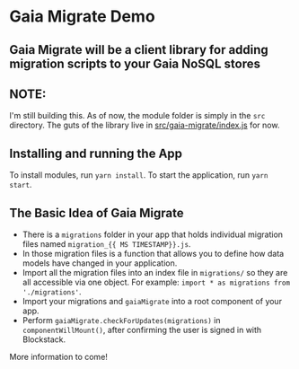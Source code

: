# Gaia Migrate Demo
## Gaia Migrate will be a client library for adding migration scripts to your Gaia NoSQL stores

## NOTE:
I'm still building this. As of now, the module folder is simply in the `src` directory.
The guts of the library live in [src/gaia-migrate/index.js](src/gaia-migrate/index.js) for now.

## Installing and running the App
To install modules, run `yarn install`.
To start the application, run `yarn start`.

## The Basic Idea of Gaia Migrate
* There is a `migrations` folder in your app that holds individual migration files named `migration_{{ MS TIMESTAMP}}.js`.
* In those migration files is a function that allows you to define how data models have changed in your application.
* Import all the migration files into an index file in `migrations/` so they are all accessible via one object. For example: `import * as migrations from './migrations'`.
* Import your migrations and `gaiaMigrate` into a root component of your app.
* Perform `gaiaMigrate.checkForUpdates(migrations)` in `componentWillMount()`, after confirming the user is signed in with Blockstack.

More information to come!
